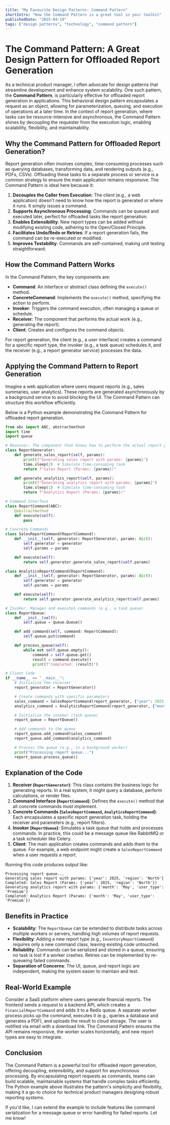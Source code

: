 ```yaml
---
title: "My Favourite Design Patterns: Command Pattern"
shortIntro: "How the Command Pattern is a great tool in your toolkit"
publishedDate: "2025-04-19"
tags: ["design patterns", "technology", "command pattern"]
---
```


# The Command Pattern: A Great Design Pattern for Offloaded Report Generation

As a technical product manager, I often advocate for design patterns that streamline development and enhance system scalability. One such pattern, the **Command Pattern**, is particularly effective for offloaded report generation in applications. This behavioral design pattern encapsulates a request as an object, allowing for parameterization, queuing, and execution of operations at a later time. In the context of report generation, where tasks can be resource-intensive and asynchronous, the Command Pattern shines by decoupling the requester from the execution logic, enabling scalability, flexibility, and maintainability.

## Why the Command Pattern for Offloaded Report Generation?

Report generation often involves complex, time-consuming processes such as querying databases, transforming data, and rendering outputs (e.g., PDFs, CSVs). Offloading these tasks to a separate process or service is a common strategy to ensure the main application remains responsive. The Command Pattern is ideal here because it:

1. **Decouples the Caller from Execution**: The client (e.g., a web application) doesn't need to know how the report is generated or where it runs. It simply issues a command.
2. **Supports Asynchronous Processing**: Commands can be queued and executed later, perfect for offloaded tasks like report generation.
3. **Enables Extensibility**: New report types can be added without modifying existing code, adhering to the Open/Closed Principle.
4. **Facilitates Undo/Redo or Retries**: If a report generation fails, the command can be re-executed or modified.
5. **Improves Testability**: Commands are self-contained, making unit testing straightforward.

## How the Command Pattern Works

In the Command Pattern, the key components are:

- **Command**: An interface or abstract class defining the `execute()` method.
- **ConcreteCommand**: Implements the `execute()` method, specifying the action to perform.
- **Invoker**: Triggers the command execution, often managing a queue or schedule.
- **Receiver**: The component that performs the actual work (e.g., generating the report).
- **Client**: Creates and configures the command objects.

For report generation, the client (e.g., a user interface) creates a command for a specific report type, the invoker (e.g., a task queue) schedules it, and the receiver (e.g., a report generator service) processes the data.

## Applying the Command Pattern to Report Generation

Imagine a web application where users request reports (e.g., sales summaries, user analytics). These reports are generated asynchronously by a background service to avoid blocking the UI. The Command Pattern can structure this workflow efficiently.

Below is a Python example demonstrating the Command Pattern for offloaded report generation.

```python
from abc import ABC, abstractmethod
import time
import queue

# Receiver: The component that knows how to perform the actual report generation
class ReportGenerator:
    def generate_sales_report(self, params):
        print(f"Generating sales report with params: {params}")
        time.sleep(2)  # Simulate time-consuming task
        return f"Sales Report (Params: {params})"

    def generate_analytics_report(self, params):
        print(f"Generating analytics report with params: {params}")
        time.sleep(1)  # Simulate time-consuming task
        return f"Analytics Report (Params: {params})"

# Command Interface
class ReportCommand(ABC):
    @abstractmethod
    def execute(self):
        pass

# Concrete Commands
class SalesReportCommand(ReportCommand):
    def __init__(self, generator: ReportGenerator, params: dict):
        self.generator = generator
        self.params = params

    def execute(self):
        return self.generator.generate_sales_report(self.params)

class AnalyticsReportCommand(ReportCommand):
    def __init__(self, generator: ReportGenerator, params: dict):
        self.generator = generator
        self.params = params

    def execute(self):
        return self.generator.generate_analytics_report(self.params)

# Invoker: Manages and executes commands (e.g., a task queue)
class ReportQueue:
    def __init__(self):
        self.queue = queue.Queue()

    def add_command(self, command: ReportCommand):
        self.queue.put(command)

    def process_queue(self):
        while not self.queue.empty():
            command = self.queue.get()
            result = command.execute()
            print(f"Completed: {result}")

# Client Code
if __name__ == "__main__":
    # Initialize the receiver
    report_generator = ReportGenerator()

    # Create commands with specific parameters
    sales_command = SalesReportCommand(report_generator, {"year": 2025, "region": "North"})
    analytics_command = AnalyticsReportCommand(report_generator, {"month": "May", "user_type": "Premium"})

    # Initialize the invoker (task queue)
    report_queue = ReportQueue()

    # Add commands to the queue
    report_queue.add_command(sales_command)
    report_queue.add_command(analytics_command)

    # Process the queue (e.g., in a background worker)
    print("Processing report queue...")
    report_queue.process_queue()
```

## Explanation of the Code

1. **Receiver (`ReportGenerator`)**: This class contains the business logic for generating reports. In a real system, it might query a database, perform calculations, or render files.
2. **Command Interface (`ReportCommand`)**: Defines the `execute()` method that all concrete commands must implement.
3. **Concrete Commands (`SalesReportCommand`, `AnalyticsReportCommand`)**: Each encapsulates a specific report generation task, holding the receiver and parameters (e.g., report filters).
4. **Invoker (`ReportQueue`)**: Simulates a task queue that holds and processes commands. In practice, this could be a message queue like RabbitMQ or a task scheduler like Celery.
5. **Client**: The main application creates commands and adds them to the queue. For example, a web endpoint might create a `SalesReportCommand` when a user requests a report.

Running this code produces output like:

```
Processing report queue...
Generating sales report with params: {'year': 2025, 'region': 'North'}
Completed: Sales Report (Params: {'year': 2025, 'region': 'North'})
Generating analytics report with params: {'month': 'May', 'user_type': 'Premium'}
Completed: Analytics Report (Params: {'month': 'May', 'user_type': 'Premium'})
```

## Benefits in Practice

- **Scalability**: The `ReportQueue` can be extended to distribute tasks across multiple workers or servers, handling high volumes of report requests.
- **Flexibility**: Adding a new report type (e.g., `InventoryReportCommand`) requires only a new command class, leaving existing code untouched.
- **Reliability**: Commands can be serialized and stored in a queue, ensuring no task is lost if a worker crashes. Retries can be implemented by re-queueing failed commands.
- **Separation of Concerns**: The UI, queue, and report logic are independent, making the system easier to maintain and test.

## Real-World Example

Consider a SaaS platform where users generate financial reports. The frontend sends a request to a backend API, which creates a `FinancialReportCommand` and adds it to a Redis queue. A separate worker process picks up the command, executes it (e.g., queries a database and generates a PDF), and uploads the result to cloud storage. The user is notified via email with a download link. The Command Pattern ensures the API remains responsive, the worker scales horizontally, and new report types are easy to integrate.

## Conclusion

The Command Pattern is a powerful tool for offloaded report generation, offering decoupling, extensibility, and support for asynchronous processing. By encapsulating report requests as commands, teams can build scalable, maintainable systems that handle complex tasks efficiently. The Python example above illustrates the pattern's simplicity and flexibility, making it a go-to choice for technical product managers designing robust reporting systems.

If you'd like, I can extend the example to include features like command serialization for a message queue or error handling for failed reports. Let me know!